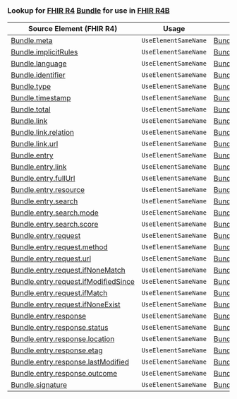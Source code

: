 ### Lookup for [FHIR R4](https://hl7.org/fhir/R4/) [Bundle](https://hl7.org/fhir/R4/Bundle.html) for use in [FHIR R4B](https://hl7.org/fhir/R4B/)

| Source Element (FHIR R4) | Usage | Target |
| -------------- | ----- | ------ |
| [Bundle.meta](https://hl7.org/fhir/R4/Bundle.html#resource) | `UseElementSameName` | [Bundle.meta](https://hl7.org/fhir/R4B/Bundle.html#resource) |
| [Bundle.implicitRules](https://hl7.org/fhir/R4/Bundle.html#resource) | `UseElementSameName` | [Bundle.implicitRules](https://hl7.org/fhir/R4B/Bundle.html#resource) |
| [Bundle.language](https://hl7.org/fhir/R4/Bundle.html#resource) | `UseElementSameName` | [Bundle.language](https://hl7.org/fhir/R4B/Bundle.html#resource) |
| [Bundle.identifier](https://hl7.org/fhir/R4/Bundle.html#resource) | `UseElementSameName` | [Bundle.identifier](https://hl7.org/fhir/R4B/Bundle.html#resource) |
| [Bundle.type](https://hl7.org/fhir/R4/Bundle.html#resource) | `UseElementSameName` | [Bundle.type](https://hl7.org/fhir/R4B/Bundle.html#resource) |
| [Bundle.timestamp](https://hl7.org/fhir/R4/Bundle.html#resource) | `UseElementSameName` | [Bundle.timestamp](https://hl7.org/fhir/R4B/Bundle.html#resource) |
| [Bundle.total](https://hl7.org/fhir/R4/Bundle.html#resource) | `UseElementSameName` | [Bundle.total](https://hl7.org/fhir/R4B/Bundle.html#resource) |
| [Bundle.link](https://hl7.org/fhir/R4/Bundle.html#resource) | `UseElementSameName` | [Bundle.link](https://hl7.org/fhir/R4B/Bundle.html#resource) |
| [Bundle.link.relation](https://hl7.org/fhir/R4/Bundle.html#resource) | `UseElementSameName` | [Bundle.link.relation](https://hl7.org/fhir/R4B/Bundle.html#resource) |
| [Bundle.link.url](https://hl7.org/fhir/R4/Bundle.html#resource) | `UseElementSameName` | [Bundle.link.url](https://hl7.org/fhir/R4B/Bundle.html#resource) |
| [Bundle.entry](https://hl7.org/fhir/R4/Bundle.html#resource) | `UseElementSameName` | [Bundle.entry](https://hl7.org/fhir/R4B/Bundle.html#resource) |
| [Bundle.entry.link](https://hl7.org/fhir/R4/Bundle.html#resource) | `UseElementSameName` | [Bundle.entry.link](https://hl7.org/fhir/R4B/Bundle.html#resource) |
| [Bundle.entry.fullUrl](https://hl7.org/fhir/R4/Bundle.html#resource) | `UseElementSameName` | [Bundle.entry.fullUrl](https://hl7.org/fhir/R4B/Bundle.html#resource) |
| [Bundle.entry.resource](https://hl7.org/fhir/R4/Bundle.html#resource) | `UseElementSameName` | [Bundle.entry.resource](https://hl7.org/fhir/R4B/Bundle.html#resource) |
| [Bundle.entry.search](https://hl7.org/fhir/R4/Bundle.html#resource) | `UseElementSameName` | [Bundle.entry.search](https://hl7.org/fhir/R4B/Bundle.html#resource) |
| [Bundle.entry.search.mode](https://hl7.org/fhir/R4/Bundle.html#resource) | `UseElementSameName` | [Bundle.entry.search.mode](https://hl7.org/fhir/R4B/Bundle.html#resource) |
| [Bundle.entry.search.score](https://hl7.org/fhir/R4/Bundle.html#resource) | `UseElementSameName` | [Bundle.entry.search.score](https://hl7.org/fhir/R4B/Bundle.html#resource) |
| [Bundle.entry.request](https://hl7.org/fhir/R4/Bundle.html#resource) | `UseElementSameName` | [Bundle.entry.request](https://hl7.org/fhir/R4B/Bundle.html#resource) |
| [Bundle.entry.request.method](https://hl7.org/fhir/R4/Bundle.html#resource) | `UseElementSameName` | [Bundle.entry.request.method](https://hl7.org/fhir/R4B/Bundle.html#resource) |
| [Bundle.entry.request.url](https://hl7.org/fhir/R4/Bundle.html#resource) | `UseElementSameName` | [Bundle.entry.request.url](https://hl7.org/fhir/R4B/Bundle.html#resource) |
| [Bundle.entry.request.ifNoneMatch](https://hl7.org/fhir/R4/Bundle.html#resource) | `UseElementSameName` | [Bundle.entry.request.ifNoneMatch](https://hl7.org/fhir/R4B/Bundle.html#resource) |
| [Bundle.entry.request.ifModifiedSince](https://hl7.org/fhir/R4/Bundle.html#resource) | `UseElementSameName` | [Bundle.entry.request.ifModifiedSince](https://hl7.org/fhir/R4B/Bundle.html#resource) |
| [Bundle.entry.request.ifMatch](https://hl7.org/fhir/R4/Bundle.html#resource) | `UseElementSameName` | [Bundle.entry.request.ifMatch](https://hl7.org/fhir/R4B/Bundle.html#resource) |
| [Bundle.entry.request.ifNoneExist](https://hl7.org/fhir/R4/Bundle.html#resource) | `UseElementSameName` | [Bundle.entry.request.ifNoneExist](https://hl7.org/fhir/R4B/Bundle.html#resource) |
| [Bundle.entry.response](https://hl7.org/fhir/R4/Bundle.html#resource) | `UseElementSameName` | [Bundle.entry.response](https://hl7.org/fhir/R4B/Bundle.html#resource) |
| [Bundle.entry.response.status](https://hl7.org/fhir/R4/Bundle.html#resource) | `UseElementSameName` | [Bundle.entry.response.status](https://hl7.org/fhir/R4B/Bundle.html#resource) |
| [Bundle.entry.response.location](https://hl7.org/fhir/R4/Bundle.html#resource) | `UseElementSameName` | [Bundle.entry.response.location](https://hl7.org/fhir/R4B/Bundle.html#resource) |
| [Bundle.entry.response.etag](https://hl7.org/fhir/R4/Bundle.html#resource) | `UseElementSameName` | [Bundle.entry.response.etag](https://hl7.org/fhir/R4B/Bundle.html#resource) |
| [Bundle.entry.response.lastModified](https://hl7.org/fhir/R4/Bundle.html#resource) | `UseElementSameName` | [Bundle.entry.response.lastModified](https://hl7.org/fhir/R4B/Bundle.html#resource) |
| [Bundle.entry.response.outcome](https://hl7.org/fhir/R4/Bundle.html#resource) | `UseElementSameName` | [Bundle.entry.response.outcome](https://hl7.org/fhir/R4B/Bundle.html#resource) |
| [Bundle.signature](https://hl7.org/fhir/R4/Bundle.html#resource) | `UseElementSameName` | [Bundle.signature](https://hl7.org/fhir/R4B/Bundle.html#resource) |
